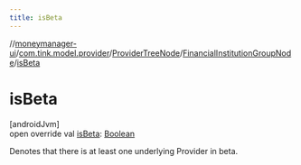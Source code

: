 ```yaml
---
title: isBeta
---
```

//[moneymanager-ui](../../../../index.html)/[com.tink.model.provider](../../index.html)/[ProviderTreeNode](../index.html)/[FinancialInstitutionGroupNode](index.html)/[isBeta](is-beta.html)



# isBeta



[androidJvm]\
open override val [isBeta](is-beta.html): [Boolean](https://kotlinlang.org/api/latest/jvm/stdlib/kotlin/-boolean/index.html)



Denotes that there is at least one underlying Provider in beta.




